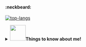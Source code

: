 #### :neckbeard:

[![top-langs](https://github-readme-stats.vercel.app/api/top-langs/?username=Buzz2d0&layout=compact&title_color=fff&hide=html&icon_color=79ff97&text_color=9f9f9f&bg_color=151515)](https://github.com/Buzz2d0/)


<details>
  <summary><b><img src="https://media.giphy.com/media/VgCDAzcKvsR6OM0uWg/giphy.gif" width="50">Things to know about me!</b></summary>


 [![git-stats](https://github-readme-stats.vercel.app/api?username=Buzz2d0&show_icons=true&title_color=fff&icon_color=79ff97&text_color=9f9f9f&bg_color=151515)](https://github.com/Buzz2d0/)

</details>

